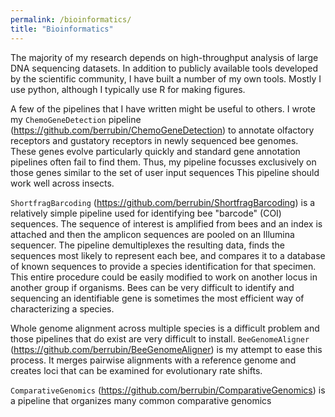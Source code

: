 ```yaml
---
permalink: /bioinformatics/
title: "Bioinformatics"
---
```


The majority of my research depends on high-throughput analysis of large DNA sequencing datasets. In addition to publicly available tools developed by the scientific community, I have built a number of my own tools. Mostly I use python, although I typically use R for making figures.

A few of the pipelines that I have written might be useful to others. I wrote my `ChemoGeneDetection` pipeline (https://github.com/berrubin/ChemoGeneDetection) to annotate olfactory receptors and gustatory receptors in newly sequenced bee genomes. These genes evolve particularly quickly and standard gene annotation pipelines often fail to find them. Thus, my pipeline focusses exclusively on those genes similar to the set of user input sequences This pipeline should work well across insects.

`ShortfragBarcoding` (https://github.com/berrubin/ShortfragBarcoding) is a relatively simple pipeline used for identifying bee "barcode" (COI) sequences. The sequence of interest is amplified from bees and an index is attached and then the amplicon sequences are pooled on an Illumina sequencer. The pipeline demultiplexes the resulting data, finds the sequences most likely to represent each bee, and compares it to a database of known sequences to provide a species identification for that specimen. This entire procedure could be easily modified to work on another locus in another group if organisms. Bees can be very difficult to identify and sequencing an identifiable gene is sometimes the most efficient way of characterizing a species.

Whole genome alignment across multiple species is a difficult problem and those pipelines that do exist are very difficult to install. `BeeGenomeAligner` (https://github.com/berrubin/BeeGenomeAligner) is my attempt to ease this process. It merges pairwise alignments with a reference genome and creates loci that can be examined for evolutionary rate shifts.

`ComparativeGenomics` (https://github.com/berrubin/ComparativeGenomics) is a pipeline that organizes many common comparative genomics 
